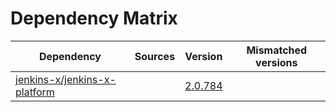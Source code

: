 # Dependency Matrix

Dependency | Sources | Version | Mismatched versions
---------- | ------- | ------- | -------------------
[jenkins-x/jenkins-x-platform](https://github.com/jenkins-x/jenkins-x-platform) |  | [2.0.784](https://github.com/jenkins-x/jenkins-x-platform/releases/tag/2.0.784) | 
